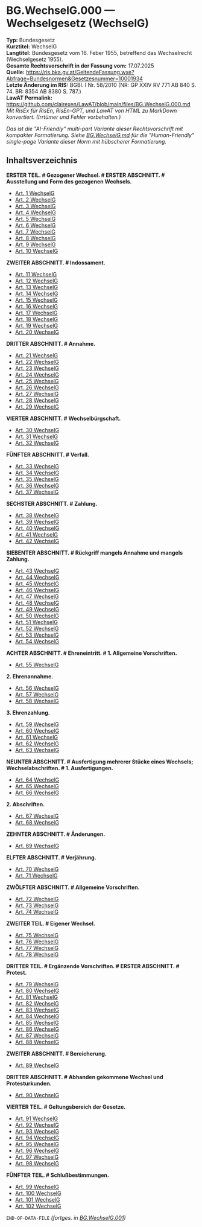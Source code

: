 # BG.WechselG.000 — Wechselgesetz (WechselG)
**Typ:** Bundesgesetz  
**Kurztitel:** WechselG  
**Langtitel:** Bundesgesetz vom 16. Feber 1955, betreffend das Wechselrecht (Wechselgesetz 1955).  
**Gesamte Rechtsvorschrift in der Fassung vom:** 17.07.2025  
**Quelle:** https://ris.bka.gv.at/GeltendeFassung.wxe?Abfrage=Bundesnormen&Gesetzesnummer=10001934  
**Letzte Änderung im RIS:** BGBl. I Nr. 58/2010 (NR: GP XXIV RV 771 AB 840 S. 74. BR: 8354 AB 8380 S. 787.)  
**LawAT Permalink:** https://github.com/clairexen/LawAT/blob/main/files/BG.WechselG.000.md  
*Mit RisEx für RisEn, RisEn-GPT, und LawAT von HTML zu MarkDown konvertiert. (Irrtümer und Fehler vorbehalten.)*

*Das ist die "AI-Friendly" multi-part Variante dieser Rechtsvorschrift mit kompakter Formatierung. Siehe [BG.WechselG.md](BG.WechselG.md) für die "Human-Friendly" single-page Variante dieser Norm mit hübscherer Formatierung.*

## Inhaltsverzeichnis

**ERSTER TEIL. # Gezogener Wechsel. # ERSTER ABSCHNITT. # Ausstellung und Form des gezogenen Wechsels.**  
* [Art. 1 WechselG](BG.WechselG.001.md#art-1-wechselg)  
* [Art. 2 WechselG](BG.WechselG.001.md#art-2-wechselg)  
* [Art. 3 WechselG](BG.WechselG.001.md#art-3-wechselg)  
* [Art. 4 WechselG](BG.WechselG.001.md#art-4-wechselg)  
* [Art. 5 WechselG](BG.WechselG.001.md#art-5-wechselg)  
* [Art. 6 WechselG](BG.WechselG.001.md#art-6-wechselg)  
* [Art. 7 WechselG](BG.WechselG.001.md#art-7-wechselg)  
* [Art. 8 WechselG](BG.WechselG.001.md#art-8-wechselg)  
* [Art. 9 WechselG](BG.WechselG.001.md#art-9-wechselg)  
* [Art. 10 WechselG](BG.WechselG.001.md#art-10-wechselg)

**ZWEITER ABSCHNITT. # Indossament.**  
* [Art. 11 WechselG](BG.WechselG.001.md#art-11-wechselg)  
* [Art. 12 WechselG](BG.WechselG.001.md#art-12-wechselg)  
* [Art. 13 WechselG](BG.WechselG.001.md#art-13-wechselg)  
* [Art. 14 WechselG](BG.WechselG.001.md#art-14-wechselg)  
* [Art. 15 WechselG](BG.WechselG.001.md#art-15-wechselg)  
* [Art. 16 WechselG](BG.WechselG.001.md#art-16-wechselg)  
* [Art. 17 WechselG](BG.WechselG.001.md#art-17-wechselg)  
* [Art. 18 WechselG](BG.WechselG.001.md#art-18-wechselg)  
* [Art. 19 WechselG](BG.WechselG.001.md#art-19-wechselg)  
* [Art. 20 WechselG](BG.WechselG.001.md#art-20-wechselg)

**DRITTER ABSCHNITT. # Annahme.**  
* [Art. 21 WechselG](BG.WechselG.001.md#art-21-wechselg)  
* [Art. 22 WechselG](BG.WechselG.001.md#art-22-wechselg)  
* [Art. 23 WechselG](BG.WechselG.001.md#art-23-wechselg)  
* [Art. 24 WechselG](BG.WechselG.001.md#art-24-wechselg)  
* [Art. 25 WechselG](BG.WechselG.001.md#art-25-wechselg)  
* [Art. 26 WechselG](BG.WechselG.001.md#art-26-wechselg)  
* [Art. 27 WechselG](BG.WechselG.001.md#art-27-wechselg)  
* [Art. 28 WechselG](BG.WechselG.001.md#art-28-wechselg)  
* [Art. 29 WechselG](BG.WechselG.001.md#art-29-wechselg)

**VIERTER ABSCHNITT. # Wechselbürgschaft.**  
* [Art. 30 WechselG](BG.WechselG.001.md#art-30-wechselg)  
* [Art. 31 WechselG](BG.WechselG.001.md#art-31-wechselg)  
* [Art. 32 WechselG](BG.WechselG.001.md#art-32-wechselg)

**FÜNFTER ABSCHNITT. # Verfall.**  
* [Art. 33 WechselG](BG.WechselG.001.md#art-33-wechselg)  
* [Art. 34 WechselG](BG.WechselG.001.md#art-34-wechselg)  
* [Art. 35 WechselG](BG.WechselG.001.md#art-35-wechselg)  
* [Art. 36 WechselG](BG.WechselG.001.md#art-36-wechselg)  
* [Art. 37 WechselG](BG.WechselG.001.md#art-37-wechselg)

**SECHSTER ABSCHNITT. # Zahlung.**  
* [Art. 38 WechselG](BG.WechselG.001.md#art-38-wechselg)  
* [Art. 39 WechselG](BG.WechselG.001.md#art-39-wechselg)  
* [Art. 40 WechselG](BG.WechselG.001.md#art-40-wechselg)  
* [Art. 41 WechselG](BG.WechselG.001.md#art-41-wechselg)  
* [Art. 42 WechselG](BG.WechselG.001.md#art-42-wechselg)

**SIEBENTER ABSCHNITT. # Rückgriff mangels Annahme und mangels Zahlung.**  
* [Art. 43 WechselG](BG.WechselG.002.md#art-43-wechselg)  
* [Art. 44 WechselG](BG.WechselG.002.md#art-44-wechselg)  
* [Art. 45 WechselG](BG.WechselG.002.md#art-45-wechselg)  
* [Art. 46 WechselG](BG.WechselG.002.md#art-46-wechselg)  
* [Art. 47 WechselG](BG.WechselG.002.md#art-47-wechselg)  
* [Art. 48 WechselG](BG.WechselG.002.md#art-48-wechselg)  
* [Art. 49 WechselG](BG.WechselG.002.md#art-49-wechselg)  
* [Art. 50 WechselG](BG.WechselG.002.md#art-50-wechselg)  
* [Art. 51 WechselG](BG.WechselG.002.md#art-51-wechselg)  
* [Art. 52 WechselG](BG.WechselG.002.md#art-52-wechselg)  
* [Art. 53 WechselG](BG.WechselG.002.md#art-53-wechselg)  
* [Art. 54 WechselG](BG.WechselG.002.md#art-54-wechselg)

**ACHTER ABSCHNITT. # Ehreneintritt. # 1. Allgemeine Vorschriften.**  
* [Art. 55 WechselG](BG.WechselG.002.md#art-55-wechselg)

**2. Ehrenannahme.**  
* [Art. 56 WechselG](BG.WechselG.002.md#art-56-wechselg)  
* [Art. 57 WechselG](BG.WechselG.002.md#art-57-wechselg)  
* [Art. 58 WechselG](BG.WechselG.002.md#art-58-wechselg)

**3. Ehrenzahlung.**  
* [Art. 59 WechselG](BG.WechselG.002.md#art-59-wechselg)  
* [Art. 60 WechselG](BG.WechselG.002.md#art-60-wechselg)  
* [Art. 61 WechselG](BG.WechselG.002.md#art-61-wechselg)  
* [Art. 62 WechselG](BG.WechselG.002.md#art-62-wechselg)  
* [Art. 63 WechselG](BG.WechselG.002.md#art-63-wechselg)

**NEUNTER ABSCHNITT. # Ausfertigung mehrerer Stücke eines Wechsels; Wechselabschriften. # 1. Ausfertigungen.**  
* [Art. 64 WechselG](BG.WechselG.002.md#art-64-wechselg)  
* [Art. 65 WechselG](BG.WechselG.002.md#art-65-wechselg)  
* [Art. 66 WechselG](BG.WechselG.002.md#art-66-wechselg)

**2. Abschriften.**  
* [Art. 67 WechselG](BG.WechselG.002.md#art-67-wechselg)  
* [Art. 68 WechselG](BG.WechselG.002.md#art-68-wechselg)

**ZEHNTER ABSCHNITT. # Änderungen.**  
* [Art. 69 WechselG](BG.WechselG.002.md#art-69-wechselg)

**ELFTER ABSCHNITT. # Verjährung.**  
* [Art. 70 WechselG](BG.WechselG.002.md#art-70-wechselg)  
* [Art. 71 WechselG](BG.WechselG.002.md#art-71-wechselg)

**ZWÖLFTER ABSCHNITT. # Allgemeine Vorschriften.**  
* [Art. 72 WechselG](BG.WechselG.002.md#art-72-wechselg)  
* [Art. 73 WechselG](BG.WechselG.002.md#art-73-wechselg)  
* [Art. 74 WechselG](BG.WechselG.002.md#art-74-wechselg)

**ZWEITER TEIL. # Eigener Wechsel.**  
* [Art. 75 WechselG](BG.WechselG.002.md#art-75-wechselg)  
* [Art. 76 WechselG](BG.WechselG.002.md#art-76-wechselg)  
* [Art. 77 WechselG](BG.WechselG.002.md#art-77-wechselg)  
* [Art. 78 WechselG](BG.WechselG.002.md#art-78-wechselg)

**DRITTER TEIL. # Ergänzende Vorschriften. # ERSTER ABSCHNITT. # Protest.**  
* [Art. 79 WechselG](BG.WechselG.003.md#art-79-wechselg)  
* [Art. 80 WechselG](BG.WechselG.003.md#art-80-wechselg)  
* [Art. 81 WechselG](BG.WechselG.003.md#art-81-wechselg)  
* [Art. 82 WechselG](BG.WechselG.003.md#art-82-wechselg)  
* [Art. 83 WechselG](BG.WechselG.003.md#art-83-wechselg)  
* [Art. 84 WechselG](BG.WechselG.003.md#art-84-wechselg)  
* [Art. 85 WechselG](BG.WechselG.003.md#art-85-wechselg)  
* [Art. 86 WechselG](BG.WechselG.003.md#art-86-wechselg)  
* [Art. 87 WechselG](BG.WechselG.003.md#art-87-wechselg)  
* [Art. 88 WechselG](BG.WechselG.003.md#art-88-wechselg)

**ZWEITER ABSCHNITT. # Bereicherung.**  
* [Art. 89 WechselG](BG.WechselG.003.md#art-89-wechselg)

**DRITTER ABSCHNITT. # Abhanden gekommene Wechsel und Protesturkunden.**  
* [Art. 90 WechselG](BG.WechselG.003.md#art-90-wechselg)

**VIERTER TEIL. # Geltungsbereich der Gesetze.**  
* [Art. 91 WechselG](BG.WechselG.003.md#art-91-wechselg)  
* [Art. 92 WechselG](BG.WechselG.003.md#art-92-wechselg)  
* [Art. 93 WechselG](BG.WechselG.003.md#art-93-wechselg)  
* [Art. 94 WechselG](BG.WechselG.003.md#art-94-wechselg)  
* [Art. 95 WechselG](BG.WechselG.003.md#art-95-wechselg)  
* [Art. 96 WechselG](BG.WechselG.003.md#art-96-wechselg)  
* [Art. 97 WechselG](BG.WechselG.003.md#art-97-wechselg)  
* [Art. 98 WechselG](BG.WechselG.003.md#art-98-wechselg)

**FÜNFTER TEIL. # Schlußbestimmungen.**  
* [Art. 99 WechselG](BG.WechselG.003.md#art-99-wechselg)  
* [Art. 100 WechselG](BG.WechselG.003.md#art-100-wechselg)  
* [Art. 101 WechselG](BG.WechselG.003.md#art-101-wechselg)  
* [Art. 102 WechselG](BG.WechselG.003.md#art-102-wechselg)

`END-OF-DATA-FILE` *(fortges. in [BG.WechselG.001](BG.WechselG.001.md))*
